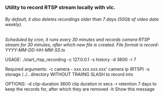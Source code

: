 ### Utility to record RTSP stream locally with vlc. ### 
###### By default, it also deletes recordings older than 7 days (50Gb of video data weekly). ######

*Scheduled by cron, it runs every 30 minutes and records camera RTSP stream for 30 minutes, after which new file is created. 
File format is record-YYYY-MM-DD-HH-MM-SS.ts*


USAGE: ./start_rtsp_recording -c 127.0.0.1 -s history -d 3600 -r 7

Required arguments: 
  -c 	camera 		- xxx.xxx.xxx.xxx'	camera ip (RTSP)
  -s 	storage 	/../.. 			directory WITHOUT TRAIING SLASH to record into

OPTIONS:
  -d 	clip-duration 	3600 			clip duration in secs
  -r    retention	7			days to keep the records for, after which they are removed
  -h 	Show this message
